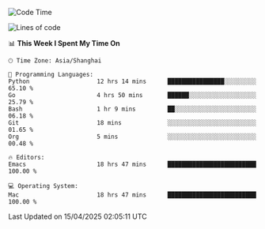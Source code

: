 <!--START_SECTION:waka-->
![Code Time](http://img.shields.io/badge/Code%20Time-2%2C635%20hrs%201%20min-blue)

![Lines of code](https://img.shields.io/badge/From%20Hello%20World%20I%27ve%20Written-335.3%20thousand%20lines%20of%20code-blue)

📊 **This Week I Spent My Time On** 

```text
🕑︎ Time Zone: Asia/Shanghai

💬 Programming Languages: 
Python                   12 hrs 14 mins      ████████████████░░░░░░░░░   65.10 % 
Go                       4 hrs 50 mins       ██████░░░░░░░░░░░░░░░░░░░   25.79 % 
Bash                     1 hr 9 mins         ██░░░░░░░░░░░░░░░░░░░░░░░   06.18 % 
Git                      18 mins             ░░░░░░░░░░░░░░░░░░░░░░░░░   01.65 % 
Org                      5 mins              ░░░░░░░░░░░░░░░░░░░░░░░░░   00.48 % 

🔥 Editors: 
Emacs                    18 hrs 47 mins      █████████████████████████   100.00 % 

💻 Operating System: 
Mac                      18 hrs 47 mins      █████████████████████████   100.00 % 
```


 Last Updated on 15/04/2025 02:05:11 UTC
<!--END_SECTION:waka-->
